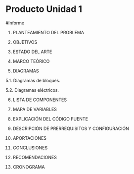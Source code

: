 # Producto Unidad 1
#Informe

1. PLANTEAMIENTO DEL PROBLEMA

2. OBJETIVOS

3. ESTADO DEL ARTE

4.  MARCO TEÓRICO

5. DIAGRAMAS

5.1. Diagramas de bloques.

5.2. Diagramas eléctricos.

6. LISTA DE COMPONENTES

7. MAPA DE VARIABLES

8. EXPLICACIÓN DEL CÓDIGO FUENTE

9. DESCRIPCIÓN DE PRERREQUISITOS Y CONFIGURACIÓN

10. APORTACIONES

11. CONCLUSIONES

12. RECOMENDACIONES

13. CRONOGRAMA
